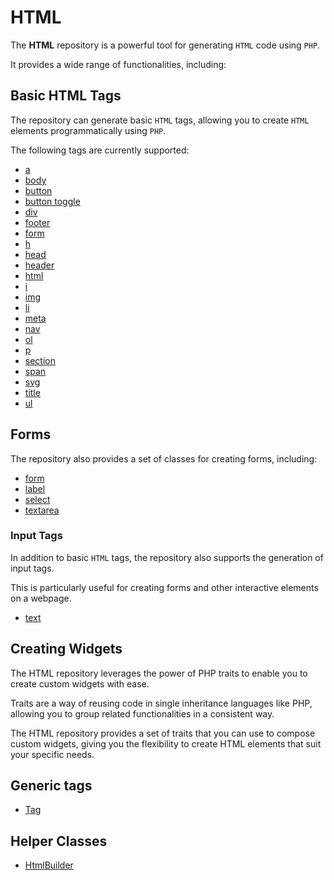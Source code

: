 # HTML

The **HTML** repository is a powerful tool for generating `HTML` code using `PHP`.

It provides a wide range of functionalities, including:

## Basic HTML Tags

The repository can generate basic `HTML` tags, allowing you to create `HTML` elements programmatically using `PHP`.

The following tags are currently supported:

- [a](/docs/tag/A.md)
- [body](/docs/tag/Body.md)
- [button](/docs/tag/Button.md)
- [button toggle](/docs/tag/ButtonToggle.md)
- [div](/docs/tag/Div.md)
- [footer](/docs/tag/Footer.md)
- [form](/docs/tag/Form.md)
- [h](/docs/tag/H.md)
- [head](/docs/tag/Head.md)
- [header](/docs/tag/Header.md)
- [html](/docs/tag/Html.md)
- [i](/docs/tag/I.md)
- [img](/docs/tag/Img.md)
- [li](/docs/tag/Li.md)
- [meta](/docs/tag/Meta.md)
- [nav](/docs/tag/Nav.md)
- [ol](/docs/tag/Ol.md)
- [p](/docs/tag/P.md)
- [section](/docs/tag/Section.md)
- [span](/docs/tag/Span.md)
- [svg](/docs/tag/Svg.md)
- [title](/docs/tag/Title.md)
- [ul](/docs/tag/Ul.md)

## Forms 

The repository also provides a set of classes for creating forms, including:

- [form](/docs/form/Form.md)
- [label](/docs/form/Label.md)
- [select](/docs/form/Select.md)
- [textarea](/docs/form/TextArea.md)

### Input Tags

In addition to basic `HTML` tags, the repository also supports the generation of input tags.

This is particularly useful for creating forms and other interactive elements on a webpage.

- [text](/docs/form/input/Text.md)

## Creating Widgets

The HTML repository leverages the power of PHP traits to enable you to create custom widgets with ease.

Traits are a way of reusing code in single inheritance languages like PHP, allowing you to group related functionalities
in a consistent way.

The HTML repository provides a set of traits that you can use to compose custom widgets, giving you the flexibility to
create HTML elements that suit your specific needs.

## Generic tags

- [Tag](/docs/tag/Tag.md)

## Helper Classes

- [HtmlBuilder](/docs/helper/HtmlBuilder.md)
